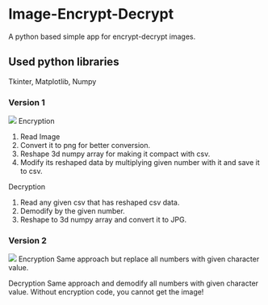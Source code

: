 # Image-Encrypt-Decrypt
A python based simple app for encrypt-decrypt images.

## Used python libraries
Tkinter, Matplotlib, Numpy

### Version 1
![](app1.gif)
Encryption
1. Read Image
2. Convert it to png for better conversion.
3. Reshape 3d numpy array for making it compact with csv.
4. Modify its reshaped data by multiplying given number with it and save it to csv.

Decryption
1. Read any given csv that has reshaped csv data.
2. Demodify by the given number.
3. Reshape to 3d numpy array and convert it to JPG.

### Version 2
![](app2.gif)
Encryption
Same approach but replace all numbers with given character value.

Decryption
Same approach and demodify all numbers with given character value.
Without encryption code, you cannot get the image!




